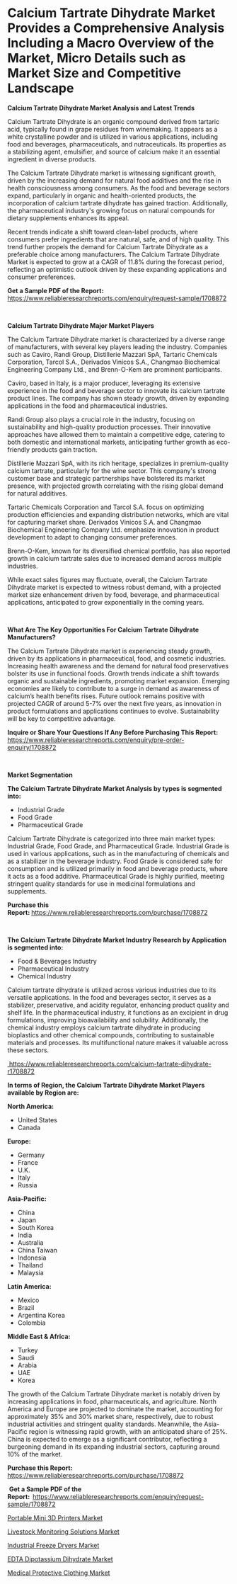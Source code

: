 <p><h1>Calcium Tartrate Dihydrate Market Provides a Comprehensive Analysis Including a Macro Overview of the Market, Micro Details such as Market Size and Competitive Landscape</h1></p><p><strong>Calcium Tartrate Dihydrate Market Analysis and Latest Trends</strong></p>
<p><p>Calcium Tartrate Dihydrate is an organic compound derived from tartaric acid, typically found in grape residues from winemaking. It appears as a white crystalline powder and is utilized in various applications, including food and beverages, pharmaceuticals, and nutraceuticals. Its properties as a stabilizing agent, emulsifier, and source of calcium make it an essential ingredient in diverse products.</p><p>The Calcium Tartrate Dihydrate market is witnessing significant growth, driven by the increasing demand for natural food additives and the rise in health consciousness among consumers. As the food and beverage sectors expand, particularly in organic and health-oriented products, the incorporation of calcium tartrate dihydrate has gained traction. Additionally, the pharmaceutical industry's growing focus on natural compounds for dietary supplements enhances its appeal.</p><p>Recent trends indicate a shift toward clean-label products, where consumers prefer ingredients that are natural, safe, and of high quality. This trend further propels the demand for Calcium Tartrate Dihydrate as a preferable choice among manufacturers. The Calcium Tartrate Dihydrate Market is expected to grow at a CAGR of 11.8% during the forecast period, reflecting an optimistic outlook driven by these expanding applications and consumer preferences.</p></p>
<p><strong>Get a Sample PDF of the Report:&nbsp;</strong> <a href="https://www.reliableresearchreports.com/enquiry/request-sample/1708872?utm_campaign=114&utm_medium=2&utm_source=Github&utm_content=ia&utm_term=21102024&utm_id=calcium-tartrate-dihydrate">https://www.reliableresearchreports.com/enquiry/request-sample/1708872</a></p>
<p>&nbsp;</p>
<p><strong>Calcium Tartrate Dihydrate Major Market Players</strong></p>
<p><p>The Calcium Tartrate Dihydrate market is characterized by a diverse range of manufacturers, with several key players leading the industry. Companies such as Caviro, Randi Group, Distillerie Mazzari SpA, Tartaric Chemicals Corporation, Tarcol S.A., Derivados Vinicos S.A., Changmao Biochemical Engineering Company Ltd., and Brenn-O-Kem are prominent participants.</p><p>Caviro, based in Italy, is a major producer, leveraging its extensive experience in the food and beverage sector to innovate its calcium tartrate product lines. The company has shown steady growth, driven by expanding applications in the food and pharmaceutical industries.</p><p>Randi Group also plays a crucial role in the industry, focusing on sustainability and high-quality production processes. Their innovative approaches have allowed them to maintain a competitive edge, catering to both domestic and international markets, anticipating further growth as eco-friendly products gain traction.</p><p>Distillerie Mazzari SpA, with its rich heritage, specializes in premium-quality calcium tartrate, particularly for the wine sector. This company's strong customer base and strategic partnerships have bolstered its market presence, with projected growth correlating with the rising global demand for natural additives.</p><p>Tartaric Chemicals Corporation and Tarcol S.A. focus on optimizing production efficiencies and expanding distribution networks, which are vital for capturing market share. Derivados Vinicos S.A. and Changmao Biochemical Engineering Company Ltd. emphasize innovation in product development to adapt to changing consumer preferences.</p><p>Brenn-O-Kem, known for its diversified chemical portfolio, has also reported growth in calcium tartrate sales due to increased demand across multiple industries.</p><p>While exact sales figures may fluctuate, overall, the Calcium Tartrate Dihydrate market is expected to witness robust demand, with a projected market size enhancement driven by food, beverage, and pharmaceutical applications, anticipated to grow exponentially in the coming years.</p></p>
<p>&nbsp;</p>
<p><strong>What Are The Key Opportunities For Calcium Tartrate Dihydrate Manufacturers?</strong></p>
<p><p>The Calcium Tartrate Dihydrate market is experiencing steady growth, driven by its applications in pharmaceutical, food, and cosmetic industries. Increasing health awareness and the demand for natural food preservatives bolster its use in functional foods. Growth trends indicate a shift towards organic and sustainable ingredients, promoting market expansion. Emerging economies are likely to contribute to a surge in demand as awareness of calcium’s health benefits rises. Future outlook remains positive with projected CAGR of around 5-7% over the next five years, as innovation in product formulations and applications continues to evolve. Sustainability will be key to competitive advantage.</p></p>
<p><strong>Inquire or Share Your Questions If Any Before Purchasing This Report:</strong> <a href="https://www.reliableresearchreports.com/enquiry/pre-order-enquiry/1708872?utm_campaign=114&utm_medium=2&utm_source=Github&utm_content=ia&utm_term=21102024&utm_id=calcium-tartrate-dihydrate">https://www.reliableresearchreports.com/enquiry/pre-order-enquiry/1708872</a></p>
<p>&nbsp;</p>
<p><strong>Market Segmentation</strong></p>
<p><strong>The Calcium Tartrate Dihydrate Market Analysis by types is segmented into:</strong></p>
<p><ul><li>Industrial Grade</li><li>Food Grade</li><li>Pharmaceutical Grade</li></ul></p>
<p><p>Calcium Tartrate Dihydrate is categorized into three main market types: Industrial Grade, Food Grade, and Pharmaceutical Grade. Industrial Grade is used in various applications, such as in the manufacturing of chemicals and as a stabilizer in the beverage industry. Food Grade is considered safe for consumption and is utilized primarily in food and beverage products, where it acts as a food additive. Pharmaceutical Grade is highly purified, meeting stringent quality standards for use in medicinal formulations and supplements.</p></p>
<p><strong>Purchase this Report:&nbsp;</strong><a href="https://www.reliableresearchreports.com/purchase/1708872?utm_campaign=114&utm_medium=2&utm_source=Github&utm_content=ia&utm_term=21102024&utm_id=calcium-tartrate-dihydrate">https://www.reliableresearchreports.com/purchase/1708872</a></p>
<p>&nbsp;</p>
<p><strong>The Calcium Tartrate Dihydrate Market Industry Research by Application is segmented into:</strong></p>
<p><ul><li>Food & Beverages Industry</li><li>Pharmaceutical Industry</li><li>Chemical Industry</li></ul></p>
<p><p>Calcium tartrate dihydrate is utilized across various industries due to its versatile applications. In the food and beverages sector, it serves as a stabilizer, preservative, and acidity regulator, enhancing product quality and shelf life. In the pharmaceutical industry, it functions as an excipient in drug formulations, improving bioavailability and solubility. Additionally, the chemical industry employs calcium tartrate dihydrate in producing bioplastics and other chemical compounds, contributing to sustainable materials and processes. Its multifunctional nature makes it valuable across these sectors.</p></p>
<p><a href="https://www.reliableresearchreports.com/calcium-tartrate-dihydrate-r1708872?utm_campaign=114&utm_medium=2&utm_source=Github&utm_content=ia&utm_term=21102024&utm_id=calcium-tartrate-dihydrate">&nbsp;https://www.reliableresearchreports.com/calcium-tartrate-dihydrate-r1708872</a></p>
<p><strong>In terms of Region, the Calcium Tartrate Dihydrate Market Players available by Region are:</strong></p>
<p>
    <p> <strong> North America: </strong>
        <ul>
            <li>United States</li>
            <li>Canada</li>
        </ul>
        </p> 
    <p> <strong> Europe: </strong>
        <ul>
            <li>Germany</li>
            <li>France</li>
            <li>U.K.</li>
            <li>Italy</li>
            <li>Russia</li>
        </ul>
        </p> 
    <p> <strong> Asia-Pacific: </strong>
        <ul>
            <li>China</li>
            <li>Japan</li>
            <li>South Korea</li>
            <li>India</li>
            <li>Australia</li>
            <li>China Taiwan</li>
            <li>Indonesia</li>
            <li>Thailand</li>
            <li>Malaysia</li>
        </ul>
        </p> 
    <p> <strong> Latin America: </strong>
        <ul>
            <li>Mexico</li>
            <li>Brazil</li>
            <li>Argentina Korea</li>
            <li>Colombia</li>
        </ul>
        </p> 
    <p> <strong> Middle East & Africa: </strong>
        <ul>
            <li>Turkey</li>
            <li>Saudi</li>
            <li>Arabia</li>
            <li>UAE</li>
            <li>Korea</li>
        </ul>
    </p>
    </p>
<p><p>The growth of the Calcium Tartrate Dihydrate market is notably driven by increasing applications in food, pharmaceuticals, and agriculture. North America and Europe are projected to dominate the market, accounting for approximately 35% and 30% market share, respectively, due to robust industrial activities and stringent quality standards. Meanwhile, the Asia-Pacific region is witnessing rapid growth, with an anticipated share of 25%. China is expected to emerge as a significant contributor, reflecting a burgeoning demand in its expanding industrial sectors, capturing around 10% of the market.</p></p>
<p><strong>Purchase this Report: </strong><a href="https://www.reliableresearchreports.com/purchase/1708872?utm_campaign=114&utm_medium=2&utm_source=Github&utm_content=ia&utm_term=21102024&utm_id=calcium-tartrate-dihydrate">https://www.reliableresearchreports.com/purchase/1708872</a></p>
<p>&nbsp;<strong>Get a Sample PDF of the Report:&nbsp;&nbsp;</strong><a href="https://www.reliableresearchreports.com/enquiry/request-sample/1708872?utm_campaign=114&utm_medium=2&utm_source=Github&utm_content=ia&utm_term=21102024&utm_id=calcium-tartrate-dihydrate">https://www.reliableresearchreports.com/enquiry/request-sample/1708872</a></p>
<p><strong></strong></p>
<p><p><a href="https://issuu.com/reportprime-2/docs/portable-mini-3d-printers-market-si_0143d0185e5736?utm_campaign=114&utm_medium=2&utm_source=Github&utm_content=ia&utm_term=21102024&utm_id=calcium-tartrate-dihydrate">Portable Mini 3D Printers Market</a></p><p><a href="https://github.com/isbel3opkkem/Market-Research-Report-List-1/blob/main/livestock-monitoring-solutions-market.md?utm_campaign=114&utm_medium=2&utm_source=Github&utm_content=ia&utm_term=21102024&utm_id=calcium-tartrate-dihydrate">Livestock Monitoring Solutions Market</a></p><p><a href="https://issuu.com/reportprime-2/docs/industrial-freeze-dryers-market-siz_d02e3a4af0081d?utm_campaign=114&utm_medium=2&utm_source=Github&utm_content=ia&utm_term=21102024&utm_id=calcium-tartrate-dihydrate">Industrial Freeze Dryers Market</a></p><p><a href="https://github.com/cristy9x9bur/Market-Research-Report-List-1/blob/main/edta-dipotassium-dihydrate-market.md?utm_campaign=114&utm_medium=2&utm_source=Github&utm_content=ia&utm_term=21102024&utm_id=calcium-tartrate-dihydrate">EDTA Dipotassium Dihydrate Market</a></p><p><a href="https://www.linkedin.com/pulse/global-medical-protective-clothing-market-size-trends-analysis-cckye?utm_campaign=114&utm_medium=2&utm_source=Github&utm_content=ia&utm_term=21102024&utm_id=calcium-tartrate-dihydrate">Medical Protective Clothing Market</a></p></p>